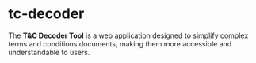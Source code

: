 # tc-decoder
The **T&amp;C Decoder Tool** is a web application designed to simplify complex terms and conditions documents, making them more accessible and understandable to users. 
